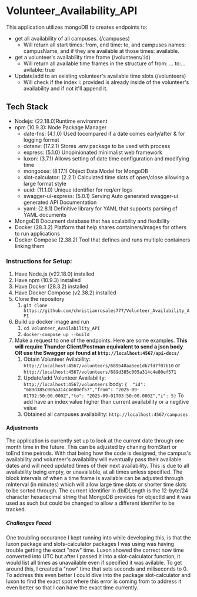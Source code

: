 # Volunteer_Availability_API
This application utilizes mongoDB to creates endpoints to:  
* get all availability of all campuses.                      (/campuses)  
   * Will return all start times: from, end time: to, and campuses names: campusName, and if they are available at those times: available.
* get a volunteer's availability time frame                  (/volunteers/:id)  
   * Will return all available time frames in the structure of from: ...  to:... avilable: true
* Update/add to an existing volunteer's available time slots (/volunteers)  
   * Will check if the index i: provided is already inside of the volunteer's availability and if not it'll append it.
## Tech Stack
* Nodejs: (22.18.0)Runtime environment  
* npm (10.9.3): Node Package Manager  
   * date-fns: (4.1.0) Used tocompared if a date comes early/after & for logging format  
   * dotenv: (17.2.1) Stores .env package to be used with process
   * express: (5.1.0) Unopinionated minimalist web framework
   * luxon: (3.7.1) Allows setting of date time configuration and modifying time
   * mongoose: (8.17.1) Object Data Model for MongoDB
   * slot-calculator: (2.2.1) Calculated time slots of open/close allowing a large format style
   * uuid: (11.1.0) Unique identifier for req/err logs
   * swagger-ui-express: (5.0.1) Serving Auto generated swagger-ui generated API Documentation
   * yaml: (2.8.1)  Definitive library for YAML that supports parsing of YAML documents
* MongoDB Document database that has scalability and flexibility  
* Docker (28.3.2) Platform that help shares containers/images for others to run applications  
* Docker Compose (2.38.2) Tool that defines and runs multiple containers linking them  


### Instructions for Setup:
1. Have Node.js (v22.18.0) installed
2. Have npm (10.9.3) installed
3. Have Docker (28.3.2) installed
4. Have Docker Compose (v2.38.2) installed
5. Clone the repository
    1. `git clone https://github.com/christianrosales777/Volunteer_Availability_API`
6. Build up docker image and run
    1. `cd Volunteer_Availability_API`
    2. `docker-compose up --build`
7. Make a request to one of the endpoints. Here are some examples. **This will require Thunder Client/Postman equivalent to send a json body OR use the Swagger api found at `http://localhost:4567/api-docs/`**
    1. Obtain Volunteer Avilability: `http://localhost:4567/volunteers/689b40aa5ee1db7fd7f07b10` or `http://localhost:4567/volunteers/689d385c005a314c4e80ef571`
    2. Update/add Volunteer Availability: `http://localhost:4567/volunteers`
    body: `{  "id": "689d385c005a314c4e80ef57","from": "2025-09-01T02:50:00.000Z","to": "2025-09-01T03:50:00.000Z","i": 5}`  To add have an index value higher than current availability or a negitive value
    3. Obtained all campuses availability: `http://localhost:4567/campuses`  

#### Adjustments
The application is currently set up to look at the current date through one month time in the future. This can be adjusted
by chaning fromStart or toEnd time peirods. With that being how the code is designed, the campus's availability and volunteer's availability will eventually pass their available dates and will need updated times of their next availability. This is due to all availability being empty, or unavailable, at all times unless specified.  The block intervals of when a time frame is available can be adjusted through mInterval (in minutes) which will allow large time slots or shorter time slots to be sorted through. The current identifier in dbIDLength is the 12-byte/24 character hexadecimal string that MongoDB provides for objectId and it was used as such but could be changed to allow a different identifer to be tracked.

##### Challenges Faced
One troubling occurance I kept running into while developing this, is that the luxon package and slots-calculator packages
I was using was having trouble getting the exact "now" time. Luxon showed the correct now time converted into UTC but after I passed it into a slot-calculator function, it would list all times as unavailable even if specified it was avilable. To get around this, I created a "now" time that sets seconds and miliseconds to 0. To address this even better I could dive into the package slot-calculator and luxon to find the exact spot where this error is coming from to address it even better so that I can have the exact time currently.